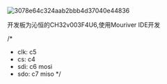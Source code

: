 
![3078e64c324aab2bbb4d37040e44836](https://github.com/bbtq/wf5803_spi_driver/assets/115906451/630033d0-d06b-43a0-9b32-9ca3f6d2830b)


开发板为沁恒的CH32v003F4U6,使用Mouriver IDE开发

/*
 * clk: c5
 * cs:  c4
 * sdi: c6  mosi
 * sdo: c7  miso
 */



